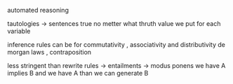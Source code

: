 automated reasoning

tautologies -> sentences true no metter what thruth value we put for each variable

inference rules can be for commutativity , associativity and distributivity
de morgan laws , contraposition 

less stringent than rewrite rules -> entailments -> modus ponens
we have A implies B and we have A than we can generate B

